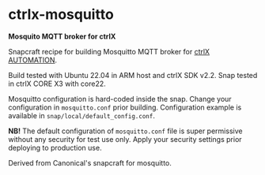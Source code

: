 # ctrlx-mosquitto
**Mosquito MQTT broker for ctrlX**

Snapcraft recipe for building Mosquitto MQTT broker for [ctrlX AUTOMATION](https://apps.boschrexroth.com/microsites/ctrlx-automation/en/).

Build tested with Ubuntu 22.04 in ARM host and ctrlX SDK v2.2. Snap tested in ctrlX CORE X3 with core22.

Mosquitto configuration is hard-coded inside the snap. Change your configuration in `mosquitto.conf` prior building. Configuration example is available in `snap/local/default_config.conf`.

**NB!** The default configuration of `mosquitto.conf` file is super permissive without any security for test use only. Apply your security settings prior deploying to production use.

Derived from Canonical's snapcraft for mosquitto.
